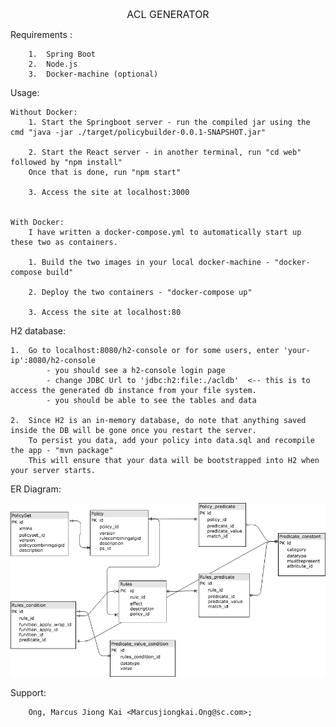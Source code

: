 
<html><head><p align="center"><font size="3">
ACL GENERATOR</font></p><head><html>

Requirements :

        1.  Spring Boot
        2.  Node.js
        3.  Docker-machine (optional)
        
Usage: 

    Without Docker:
        1. Start the Springboot server - run the compiled jar using the cmd "java -jar ./target/policybuilder-0.0.1-SNAPSHOT.jar"
        
        2. Start the React server - in another terminal, run "cd web" followed by "npm install"
        Once that is done, run "npm start"

        3. Access the site at localhost:3000


    With Docker:
        I have written a docker-compose.yml to automatically start up these two as containers.

        1. Build the two images in your local docker-machine - "docker-compose build"

        2. Deploy the two containers - "docker-compose up"

        3. Access the site at localhost:80


H2 database:

    1.  Go to localhost:8080/h2-console or for some users, enter 'your-ip':8080/h2-console
            - you should see a h2-console login page
            - change JDBC Url to 'jdbc:h2:file:./acldb'  <-- this is to access the generated db instance from your file system.
            - you should be able to see the tables and data

    2.  Since H2 is an in-memory database, do note that anything saved inside the DB will be gone once you restart the server.
        To persist you data, add your policy into data.sql and recompile the app - "mvn package"
        This will ensure that your data will be bootstrapped into H2 when your server starts.

ER Diagram:

![ER Diagram](./ERdiagram.png)        
        
Support:
   
        Ong, Marcus Jiong Kai <Marcusjiongkai.Ong@sc.com>;


